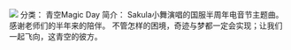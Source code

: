 ![](//static.kivo.wiki/images/music/cover/PvWFvm6Wgne23AmYoYs2beBsfVbHucrH.jpg)
分类： 青空Magic Day
简介：
Sakula小舞演唱的国服半周年电音节主题曲。
感谢老师们的半年来的陪伴。
不管怎样的困境，奇迹与梦都一定会实现；让我们一起飞向，这青空的彼方。
